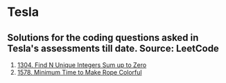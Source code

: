 # Tesla

Solutions for the coding questions asked in Tesla's assessments till date. Source: LeetCode
-------------------------------------------------------------------------------------------

1. [1304. Find N Unique Integers Sum up to Zero](https://leetcode.com/problems/find-n-unique-integers-sum-up-to-zero/description/)
2. [1578. Minimum Time to Make Rope Colorful](https://leetcode.com/problems/minimum-time-to-make-rope-colorful/)
